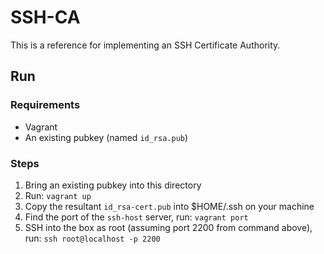 # SSH-CA

This is a reference for implementing an SSH Certificate Authority.

## Run

### Requirements

* Vagrant
* An existing pubkey (named `id_rsa.pub`)

### Steps

1. Bring an existing pubkey into this directory
2. Run: `vagrant up`
3. Copy the resultant `id_rsa-cert.pub` into $HOME/.ssh on your machine
4. Find the port of the `ssh-host` server, run: `vagrant port`
5. SSH into the box as root (assuming port 2200 from command above), run: `ssh root@localhost -p 2200`
